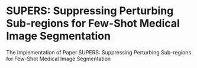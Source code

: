 # SUPERS: Suppressing Perturbing Sub-regions for Few-Shot Medical Image Segmentation
The Implementation of Paper SUPERS: Suppressing Perturbing Sub-regions for Few-Shot Medical Image Segmentation 

